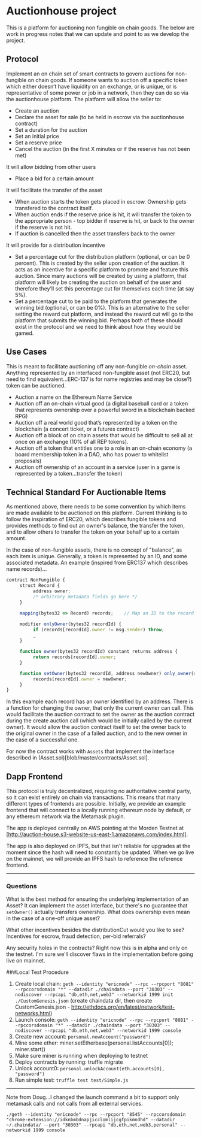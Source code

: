 # Auctionhouse project

This is a platform for auctioning non fungible on chain goods. The below are work in progress notes that we can update and point to as we develop the project.

## Protocol

Implement an on chain set of smart contracts to govern auctions for non-fungible on chain goods. If someone wants to auction off a specific token which either doesn’t have liquidity on an exchange, or is unique, or is representative of some power or job in a network, then they can do so via the auctionhouse platform. The platform will allow the seller to:

- Create an auction
- Declare the asset for sale (to be held in escrow via the auctionhouse contract)
- Set a duration for the auction
- Set an initial price
- Set a reserve price
- Cancel the auction (in the first X minutes or if the reserve has not been met)

It will allow bidding from other users

- Place a bid for a certain amount

It will facilitate the transfer of the asset

- When auction starts the token gets placed in escrow. Ownership gets transfered to the contract itself.
- When auction ends if the reserve price is hit, it will transfer the token to the appropriate person - top bidder if reserve is hit, or back to the owner if the reserve is not hit.
- If auction is cancelled then the asset transfers back to the owner

It will provide for a distribution incentive

- Set a percentage cut for the distribution platform (optional, or can be 0 percent). This is created by the seller upon creation of the auction. It acts as an incentive for a specific platform to promote and feature this auction. Since many auctions will be created by using a platform, that platform will likely be creating the auction on behalf of the user and therefore they’ll set this percentage cut for themselves each time (at say 5%).
- Set a percentage cut to be paid to the platform that generates the winning bid (optional, or can be 0%). This is an alternative to the seller setting the reward cut platform, and instead the reward cut will go to the platform that submits the winning bid. Perhaps both of these should exist in the protocol and we need to think about how they would be gamed.

## Use Cases

This is meant to facilitate auctioning off any non-fungible *on-chain* asset. Anything represented by an interfaced non-fungible asset (not ERC20, but need to find equivalent...ERC-137 is for name registries and may be close?) token can be auctioned.

- Auction a name on the Ethereum Name Service
- Auction off an on-chain virtual good (a digital baseball card or a token that represents ownership over a powerful sword in a blockchain backed RPG)
- Auction off a real world good that’s represented by a token on the blockchain (a concert ticket, or a futures contract)
- Auction off a block of on chain assets that would be difficult to sell all at once on an exchange (10% of all REP tokens).
- Auction off a token that entitles one to a role in an on-chain economy (a board membership token in a DAO, who has power to whitelist proposals)
- Auction off ownership of an account in a service (user in a game is represented by a token...transfer the token)

## Technical Standard For Auctionable Items

As mentioned above, there needs to be some convention by which items are made available to be auctioned on this platform. Current thinking is to follow the inspiration of ERC20, which describes fungible tokens and provides methods to find out an owner's balance, the transfer the token, and to allow others to transfer the token on your behalf up to a certain amount.

In the case of non-fungible assets, there is no concept of "balance", as each item is unique. Generally, a token is represented by an ID, and some associated metadata. An example (inspired from ERC137 which describes name records)...


```javascript
contract NonFungible {
     struct Record {
          address owner;
          /* arbitrary metadata fields go here */
     }

     mapping(bytes32 => Record) records;    // Map an ID to the record

     modifier onlyOwner(bytes32 recordId) {
          if (records[recordId].owner != msg.sender) throw;
          _
     }

     function owner(bytes32 recordId) constant returns address {
          return records[recordId].owner;
     }

     function setOwner(bytes32 recordId, address newOwner) only_owner(recordId) {
          records[recordId].owner = newOwner;
     }
}
```

In this example each record has an owner identified by an address. There is a function for changing the owner, that only the current owner can call. This would facilitate the auction contract to set the owner as the auction contract during the create auction call (which would be initially called by the current owner). It would allow the auction contract itself to set the owner back to the original owner in the case of a failed auction, and to the new owner in the case of a successful one.

For now the contract works with `Assets` that implement the interface described in (Asset.sol)[blob/master/contracts/Asset.sol]. 

## Dapp Frontend

This protocol is truly decentralized, requiring no authoritative central party, so it can exist entirely on chain via transactions. This means that many different types of frontends are possible. Initially, we provide an example frontend that will connect to a locally running ethereum node by default, or any ethereum network via the Metamask plugin.

The app is deployed centrally on AWS pointing at the Morden Testnet at [http://auction-house.s3-website-us-east-1.amazonaws.com/index.html].

The app is also deployed on IPFS, but that isn't reliable for upgrades at the moment since the hash will need to constantly be updated. When we go live on the mainnet, we will provide an IPFS hash to reference the reference frontend.

---

### Questions

What is the best method for ensuring the underlying implementation of an Asset? It can implement the asset interface, but there's no guarantee that `setOwner()` actually transfers ownership. What does ownership even mean in the case of a one-off unique asset?

What other incentives besides the distributionCut would you like to see? Incentives for escrow, fraud detection, per-bid referrals?

Any security holes in the contracts? Right now this is in alpha and only on the testnet. I'm sure we'll discover flaws in the implementation before going live on mainnet.


###Local Test Procedure
1. Create local chain: `geth --identity "ericnode" --rpc --rpcport "8081" --rpccorsdomain "*" --datadir ./chaindata --port "30303" --nodiscover --rpcapi "db,eth,net,web3" --networkid 1999 init ./CustomGenesis.json` (create chaindata dir, then create CustomGenesis.json - http://ethdocs.org/en/latest/network/test-networks.html)
2. Launch console: `geth --identity "ericnode" --rpc --rpcport "8081" --rpccorsdomain "*" --datadir ./chaindata --port "30303" --nodiscover --rpcapi "db,eth,net,web3" --networkid 1999 console`
3. Create new account: `personal.newAccount("password")`
4. Mine some ether: miner.setEtherbase(personal.listAccounts[0]); miner.start()
5. Make sure miner is running when deploying to testnet
6. Deploy contracts by running: truffle migrate
7. Unlock account0: `personal.unlockAccount(eth.accounts[0], "password")`
8. Run simple test: `truffle test test/Simple.js`

-----

Note from Doug...I changed the launch command a bit to support only metamask calls and not calls from all external services.

`./geth --identity "ericnode" --rpc --rpcport "8545" --rpccorsdomain "chrome-extension://idknbmbdnapjicclomlijcgfpikmndhd" --datadir ~/.chaindata/ --port "30303" --rpcapi "db,eth,net,web3,personal" --networkid 1999 console`
